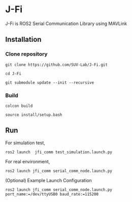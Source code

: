 # J-Fi
J-Fi is ROS2 Serial Communication Library using MAVLink


## Installation

### Clone repository
```
git clone https://github.com/SUV-Lab/J-Fi.git
```
```
cd J-Fi
```
```
git submodule update --init --recursive
```

### Build
```
colcon build
```
```
source install/setup.bash
```


## Run

For simulation test,
```
ros2 launch  jfi_comm test_simulation.launch.py
```

For real environment,
```
ros2 launch jfi_comm serial_comm_node.launch.py
```
(Optional) Example Launch Configuration
```
ros2 launch jfi_comm serial_comm_node.launch.py port_name:=/dev/ttyUSB0 baud_rate:=115200
```
